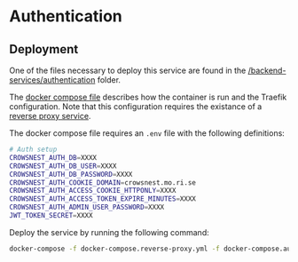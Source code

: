 # Authentication

## Deployment

One of the files necessary to deploy this service are found in the [/backend-services/authentication](/backend-services/authenication) folder.

The [docker compose file](backend-services/authentication/docker-compose.authentication.yml) describes how the container is run and the Traefik configuration. Note that this configuration requires the existance of a [reverse proxy service](#reverse-proxy).

The docker compose file requires an `.env` file with the following definitions:

```bash
# Auth setup
CROWSNEST_AUTH_DB=XXXX
CROWSNEST_AUTH_DB_USER=XXXX
CROWSNEST_AUTH_DB_PASSWORD=XXXX
CROWSNEST_AUTH_COOKIE_DOMAIN=crowsnest.mo.ri.se
CROWSNEST_AUTH_ACCESS_COOKIE_HTTPONLY=XXXX
CROWSNEST_AUTH_ACCESS_TOKEN_EXPIRE_MINUTES=XXXX
CROWSNEST_AUTH_ADMIN_USER_PASSWORD=XXXX
JWT_TOKEN_SECRET=XXXX
```

Deploy the service by running the following command:

```bash
docker-compose -f docker-compose.reverse-proxy.yml -f docker-compose.authentication.yml up -d
```
